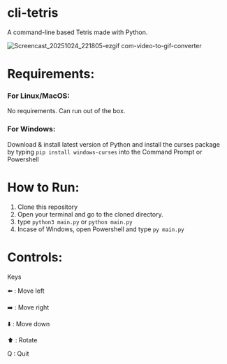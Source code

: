 # cli-tetris
A command-line based Tetris made with Python.

![Screencast_20251024_221805-ezgif com-video-to-gif-converter](https://github.com/user-attachments/assets/42b67598-cc03-4bb9-84f4-e9f7f63eb8e4)

# Requirements:

### For Linux/MacOS:
No requirements. Can run out of the box.

### For Windows:
Download & install latest version of Python and install the curses package by typing `pip install windows-curses` into the Command Prompt or Powershell

# How to Run:

1. Clone this repository
2. Open your terminal and go to the cloned directory.
3. type `python3 main.py` or `python main.py`
4. Incase of Windows, open Powershell and type `py main.py`

# Controls:
Keys

⬅️ : Move left

➡️ : Move right

⬇️ : Move down

⬆️ : Rotate

Q	: Quit
